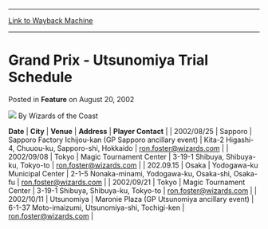 
---
[Link to Wayback Machine](https://web.archive.org/web/20220811112252/https://magic.wizards.com/en/articles/archive/feature/grand-prix-utsunomiya-trial-schedule-2002-08-20)

[_metadata_:wayback_url]:- "https://magic.wizards.com/en/articles/archive/feature/grand-prix-utsunomiya-trial-schedule-2002-08-20"
[_metadata_:wayback_raw_url]:- "https://web.archive.org/web/20220811112252id_/https://magic.wizards.com/en/articles/archive/feature/grand-prix-utsunomiya-trial-schedule-2002-08-20"
[_metadata_:wayback_capture_timestamp]:- "2022-08-11 11:22:52+00:00"
[_metadata_:publish_date]:- "2002-08-20"
[_metadata_:description]:- "DateCityVenueAddressPlayer Contact 2002/08/25SapporoSapporo Factory Ichijou-kan (GP Sapporo ancillary event)Kita-2 Higashi-4, Chuuou-ku, Sapporo-shi, Hokkaidoron.foster@wizards.com 2002/09/08TokyoMagic Tournament Center3-19-1 Shibuya, Shibuya-ku, Tokyo-toron.foster@wizards.com 202.09.15OsakaYodogawa-ku Municipal Center2-1-5 Nonaka-minami, Yodogawa-ku, Osaka-shi,"
[_metadata_:generator]:- "Drupal 7 (http://drupal.org)"
---


Grand Prix - Utsunomiya Trial Schedule
======================================



 Posted in **Feature**
 on August 20, 2002 






![](https://media.magic.wizards.com/styles/auth_small/public/images/person/wizards_author.jpg)
By Wizards of the Coast













 **Date** | **City** | **Venue** | **Address** | **Player Contact** |
| 2002/08/25 | Sapporo | Sapporo Factory Ichijou-kan (GP Sapporo ancillary event) | Kita-2 Higashi-4, Chuuou-ku, Sapporo-shi, Hokkaido | ron.foster@wizards.com |
| 2002/09/08 | Tokyo | Magic Tournament Center | 3-19-1 Shibuya, Shibuya-ku, Tokyo-to | ron.foster@wizards.com |
| 202.09.15 | Osaka | Yodogawa-ku Municipal Center | 2-1-5 Nonaka-minami, Yodogawa-ku, Osaka-shi, Osaka-fu | ron.foster@wizards.com |
| 2002/09/21 | Tokyo | Magic Tournament Center | 3-19-1 Shibuya, Shibuya-ku, Tokyo-to | ron.foster@wizards.com |
| 2002/10/11 | Utsunomiya | Maronie Plaza (GP Utsunomiya ancillary event) | 6-1-37 Moto-imaizumi, Utsunomiya-shi, Tochigi-ken | ron.foster@wizards.com |







